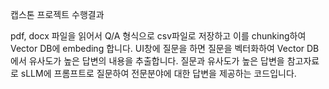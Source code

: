 캡스톤 프로젝트 수행결과

pdf, docx 파일을 읽어서 Q/A 형식으로 csv파일로 저장하고 이를 chunking하여 Vector DB에 embeding 합니다. 
UI창에 질문을 하면 질문을 벡터화하여 Vector DB에서 유사도가 높은 답변의 내용을 추출합니다. 
질문과 유사도가 높은 답변을 참고자료로 sLLM에 프롬프트로 질문하여 전문분야에 대한 답변을 제공하는 코드입니다.
